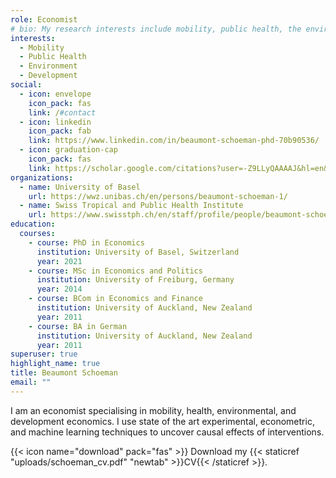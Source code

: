 ```yaml
---
role: Economist
# bio: My research interests include mobility, public health, the environment, and development.
interests:
  - Mobility
  - Public Health
  - Environment
  - Development
social:
  - icon: envelope
    icon_pack: fas
    link: /#contact
  - icon: linkedin
    icon_pack: fab
    link: https://www.linkedin.com/in/beaumont-schoeman-phd-70b90536/
  - icon: graduation-cap
    icon_pack: fas
    link: https://scholar.google.com/citations?user=-Z9LLyQAAAAJ&hl=en&oi=ao
organizations:
  - name: University of Basel
    url: https://wwz.unibas.ch/en/persons/beaumont-schoeman-1/
  - name: Swiss Tropical and Public Health Institute
    url: https://www.swisstph.ch/en/staff/profile/people/beaumont-schoeman
education:
  courses:
    - course: PhD in Economics
      institution: University of Basel, Switzerland
      year: 2021
    - course: MSc in Economics and Politics
      institution: University of Freiburg, Germany
      year: 2014
    - course: BCom in Economics and Finance
      institution: University of Auckland, New Zealand
      year: 2011
    - course: BA in German
      institution: University of Auckland, New Zealand
      year: 2011
superuser: true
highlight_name: true
title: Beaumont Schoeman
email: ""
---
```

I am an economist specialising in mobility, health, environmental, and development economics. I use state of the art experimental, econometric, and machine learning techniques to uncover causal effects of interventions.

{{< icon name="download" pack="fas" >}} Download my {{< staticref "uploads/schoeman_cv.pdf" "newtab" >}}CV{{< /staticref >}}.
